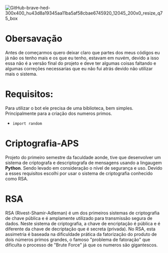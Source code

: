 ![GitHub-brave-hed-300x400_hu43d8a19345aa11ba5af58cbae6745920_12045_200x0_resize_q75_box](https://user-images.githubusercontent.com/32386767/89682716-9650e280-d8cd-11ea-8669-5bef1fc5c26b.jpg)

# Obersavação

Antes de começarmos quero deixar claro que partes dos meus códigos eu já não os tenho mais e os que eu tenho, estavam em nuvém, devido a isso essa não é a versão final do projeto e deve ter algumas coisas faltando e algumas correções necessarias que eu não fui atrás devido não utilizar mais o sistema.

# Requisitos:

Para utilizar o bot ele precisa de uma biblioteca, bem simples. Principalmente para a criação dos numeros primos.

* ```import random```

# Criptografia-APS

Projeto do primeiro semestre da faculdade aonde, tive que desenvolver um sistema de criptografa e descriptografa de mensagens usando a lingaugem **Python**. Sendo levado em consideração o nível de segurança e uso. Devido a esses requisitos escolhi por usar o sistema de criptografia conhecido como RSA.

# RSA

RSA (Rivest-Shamir-Adleman) é um dos primeiros sistemas de criptografia de chave pública e é amplamente utilizado para transmissão segura de dados. Neste sistema de criptografia, a chave de encriptação é pública e é diferente da chave de decriptação que é secreta (privada). No RSA, esta assimetria é baseada na dificuldade prática da fatorização do produto de dois números primos grandes, o famoso "problema de fatoração" que dificulta o processo de "Brute Force" já que os numeros são gigantescos.
